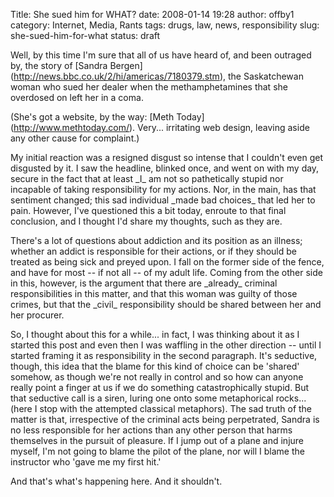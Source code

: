 Title: She sued him for WHAT?
date: 2008-01-14 19:28
author: offby1
category: Internet, Media, Rants
tags: drugs, law, news, responsibility
slug: she-sued-him-for-what
status: draft

Well, by this time I\'m sure that all of us have heard of, and been outraged by, the story of \[Sandra Bergen\](<http://news.bbc.co.uk/2/hi/americas/7180379.stm>), the Saskatchewan woman who sued her dealer when the methamphetamines that she overdosed on left her in a coma.

(She\'s got a website, by the way: \[Meth Today\](<http://www.methtoday.com/>). Very\... irritating web design, leaving aside any other cause for complaint.)

My initial reaction was a resigned disgust so intense that I couldn\'t even get disgusted by it. I saw the headline, blinked once, and went on with my day, secure in the fact that at least \_I\_ am not so pathetically stupid nor incapable of taking responsibility for my actions. Nor, in the main, has that sentiment changed; this sad individual \_made bad choices\_ that led her to pain. However, I\'ve questioned this a bit today, enroute to that final conclusion, and I thought I\'d share my thoughts, such as they are.

There\'s a lot of questions about addiction and its position as an illness; whether an addict is responsible for their actions, or if they should be treated as being sick and preyed upon. I fall on the former side of the fence, and have for most \-- if not all \-- of my adult life. Coming from the other side in this, however, is the argument that there are \_already\_ criminal responsibilities in this matter, and that this woman was guilty of those crimes, but that the \_civil\_ responsibility should be shared between her and her procurer.

So, I thought about this for a while\... in fact, I was thinking about it as I started this post and even then I was waffling in the other direction \-- until I started framing it as responsibility in the second paragraph. It\'s seductive, though, this idea that the blame for this kind of choice can be \'shared\' somehow, as though we\'re not really in control and so how can anyone really point a finger at us if we do something catastrophically stupid. But that seductive call is a siren, luring one onto some metaphorical rocks\... (here I stop with the attempted classical metaphors). The sad truth of the matter is that, irrespective of the criminal acts being perpetrated, Sandra is no less responsible for her actions than any other person that harms themselves in the pursuit of pleasure. If I jump out of a plane and injure myself, I\'m not going to blame the pilot of the plane, nor will I blame the instructor who \'gave me my first hit.\'

And that\'s what\'s happening here. And it shouldn\'t.
